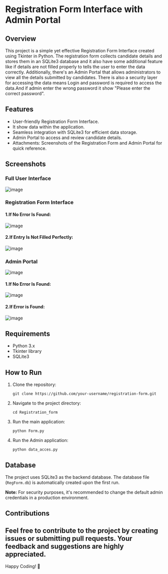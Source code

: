 # Registration Form Interface with Admin Portal

## Overview

This project is a simple yet effective Registration Form Interface created using Tkinter in Python. The registration form collects candidate details and stores them in an SQLite3 database and it also have some additional feature like if details are not filled properly to tells the user to enter the data correctly. Additionally, there's an Admin Portal that allows administrators to view all the details submitted by candidates. There is also a security layer for accessing the data means Login and password is required to access the data.And if admin enter the wrong password it show "Please enter the correct password".

## Features

- User-friendly Registration Form Interface.
- It show data within the application.
- Seamless integration with SQLite3 for efficient data storage.
- Admin Portal to access and review candidate details.
- Attachments: Screenshots of the Registration Form and Admin Portal for quick reference.

## Screenshots

### Full User Interface
![image](https://github.com/abhi24112/Registration_Form-tkinter/assets/91802093/708cf50e-ff7b-42ab-b12c-6561f463938d)

### Registration Form Interface

#### 1.If No Error Is Found:
![image](https://github.com/abhi24112/Registration_Form-tkinter/assets/91802093/af8abdc3-261d-485e-9288-9275d33b0588)

#### 2.If Entry Is Not Filled Perfectly:
![image](https://github.com/abhi24112/Registration_Form-tkinter/assets/91802093/74889d2f-a132-40ef-8567-918ca2434429)

### Admin Portal
![image](https://github.com/abhi24112/Registration_Form-tkinter/assets/91802093/20c8b6df-5365-4617-b40b-69124f9f3d67)


#### 1.If No Error Is Found:
![image](https://github.com/abhi24112/Registration_Form-tkinter/assets/91802093/36b14c27-d5ea-4b15-9ce4-554db278d7b9)


#### 2.If Error is Found:
![image](https://github.com/abhi24112/Registration_Form-tkinter/assets/91802093/940b7605-fd01-489d-bb2e-bd56a4bd0c7e)

## Requirements

- Python 3.x
- Tkinter library
- SQLite3

## How to Run

1. Clone the repository:

   ```
   git clone https://github.com/your-username/registration-form.git
   ```

2. Navigate to the project directory:

   ```
   cd Registration_form
   ```

3. Run the main application:

   ```
   python Form.py
   ```
4. Run the Admin application:

   ```
   python data_acces.py
   ```

## Database

The project uses SQLite3 as the backend database. The database file (`RegForm.db`) is automatically created upon the first run.


**Note:** For security purposes, it's recommended to change the default admin credentials in a production environment.

## Contributions

Feel free to contribute to the project by creating issues or submitting pull requests. Your feedback and suggestions are highly appreciated.
---

Happy Coding! 🚀
